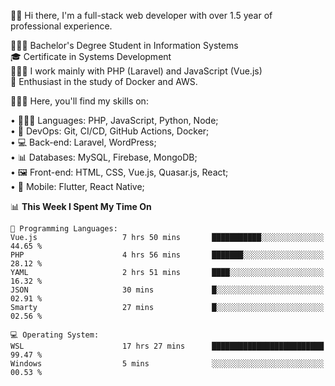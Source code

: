 🧑🏻 Hi there, I'm a full-stack web developer with over 1.5 year of professional experience.

🧑🏻‍🎓 Bachelor's Degree Student in Information Systems<br/>
🎓 Certificate in Systems Development<br/>
🧑🏻‍💻 I work mainly with PHP (Laravel) and JavaScript (Vue.js)<br/>
📘 Enthusiast in the study of Docker and AWS.<br/>

🧑🏻‍💻 Here, you'll find my skills on:<br/>

• 🧑🏻‍💻 Languages: PHP, JavaScript, Python, Node;<br/>
• 📓 DevOps: Git, CI/CD, GitHub Actions, Docker;<br/>
• 💻 Back-end: Laravel, WordPress;<br/>
• 📊 Databases: MySQL, Firebase, MongoDB;<br/>
• 🖼️ Front-end: HTML, CSS, Vue.js, Quasar.js, React;<br/>
• 📱 Mobile: Flutter, React Native;

<!--START_SECTION:waka-->
📊 **This Week I Spent My Time On** 

```text
💬 Programming Languages: 
Vue.js                   7 hrs 50 mins       ███████████░░░░░░░░░░░░░░   44.65 % 
PHP                      4 hrs 56 mins       ███████░░░░░░░░░░░░░░░░░░   28.12 % 
YAML                     2 hrs 51 mins       ████░░░░░░░░░░░░░░░░░░░░░   16.32 % 
JSON                     30 mins             █░░░░░░░░░░░░░░░░░░░░░░░░   02.91 % 
Smarty                   27 mins             █░░░░░░░░░░░░░░░░░░░░░░░░   02.56 % 

💻 Operating System: 
WSL                      17 hrs 27 mins      █████████████████████████   99.47 % 
Windows                  5 mins              ░░░░░░░░░░░░░░░░░░░░░░░░░   00.53 % 
```


<!--END_SECTION:waka-->
